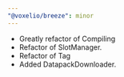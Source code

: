 ```yaml
---
"@voxelio/breeze": minor
---
```


- Greatly refactor of Compiling
- Refactor of SlotManager.
- Refactor of Tag
- Added DatapackDownloader.